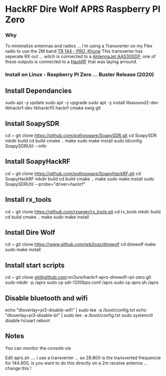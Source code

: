 # HackRF Dire Wolf APRS Raspberry PI Zero #

### Why ###
To minimalize antennas and radios ... i'm using a Transverter on my Flex radio to use the 2M band [TR 144 - PRO, Khune](https://shop.kuhne-electronic.com/kuhne/en/shop/converter-transverte/transverter/TR+144++PRO++Transverter/?card=1621)
This transverter has seperate RX out ... witch is connected to a [AntennaJet AAS300DP](https://www.bonito.net/hamradio/en/bonito-antennajet-aas300-antenna-splitter-for-9khz-300mhz/),
one of these outputs is connected to a [HackRF](https://greatscottgadgets.com/hackrf/) that was laying arround.

### Install on Linux - Raspberry PI Zero ... Buster Release (2020) ###

## Install Dependancies ##
  sudo apt -y update
  sudo apt -y upgrade
  sudo apt -y install libasound2-dev libhackrf-dev libhackrf0 hackrf cmake swig git

## Install SoapySDR ##
  cd ~
  git clone https://github.com/pothosware/SoapySDR.git
  cd SoapySDR
  mkdir build
  cd build
  cmake ..
  make 
  sudo make install
  sudo ldconfig
  SoapySDRUtil --info

## Install SoapyHackRF ##
  cd ~
  git clone https://github.com/pothosware/SoapyHackRF.git
  cd SoapyHackRF
  mkdir build
  cd build
  cmake ..
  make
  sudo make install
  sudo SoapySDRUtil --probe="driver=hackrf"

## Install rx_tools ##
  cd ~
  git clone https://github.com/rxseger/rx_tools.git
  cd rx_tools
  mkdir build
  cd build
  cmake ..
  make
  sudo make install

## Install Dire Wolf ##
  cd ~
  git clone https://www.github.com/wb2osz/direwolf
  cd direwolf
  make
  sudo make install

## Install start scripts ##
  cd ~
  git clone git@github.com:on3ure/hackrf-aprs-direwolf-rpi-zero.git
  sudo mkdir -p /aprs
  sudo cp sdr-1200bps.conf /aprs
  sudo cp aprs.sh /aprs

## Disable bluetooth and wifi ##
  echo "dtoverlay=pi3-disable-wifi" | sudo tee -a /boot/config.txt
  echo "dtoverlay=pi3-disable-bt" | sudo tee -a /boot/config.txt
  sudo systemctl disable hciuart
  reboot

## Notes

You can monitor the console via

Edit aprs.sh .... i use a transverter ... so 28.800 is the transverted frequencie for 144.800, is you want
to do this directly on a 2m receive antenna ... change this !
